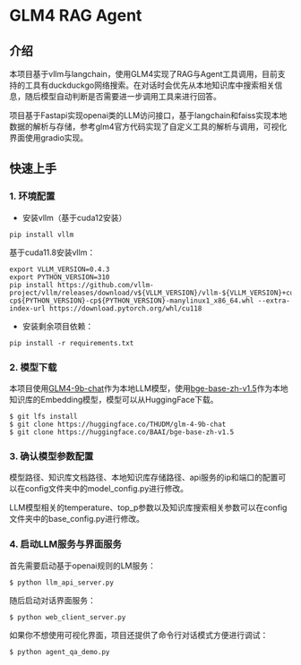 # GLM4 RAG Agent

## 介绍
本项目基于vllm与langchain，使用GLM4实现了RAG与Agent工具调用，目前支持的工具有duckduckgo网络搜索。在对话时会优先从本地知识库中搜索相关信息，随后模型自动判断是否需要进一步调用工具来进行回答。

项目基于Fastapi实现openai类的LLM访问接口，基于langchain和faiss实现本地数据的解析与存储，参考glm4官方代码实现了自定义工具的解析与调用，可视化界面使用gradio实现。

## 快速上手

### 1. 环境配置

- 安装vllm（基于cuda12安装）
```angular2html
pip install vllm
```
基于cuda11.8安装vllm：
```angular2html
export VLLM_VERSION=0.4.3
export PYTHON_VERSION=310
pip install https://github.com/vllm-project/vllm/releases/download/v${VLLM_VERSION}/vllm-${VLLM_VERSION}+cu118-cp${PYTHON_VERSION}-cp${PYTHON_VERSION}-manylinux1_x86_64.whl --extra-index-url https://download.pytorch.org/whl/cu118
```
- 安装剩余项目依赖：

```angular2html
pip install -r requirements.txt
```

### 2. 模型下载

本项目使用[GLM4-9b-chat](https://huggingface.co/THUDM/glm-4-9b-chat)作为本地LLM模型，使用[bge-base-zh-v1.5](https://huggingface.co/BAAI/bge-base-zh-v1.5)作为本地知识库的Embedding模型，模型可以从HuggingFace下载。

```angular2html
$ git lfs install
$ git clone https://huggingface.co/THUDM/glm-4-9b-chat
$ git clone https://huggingface.co/BAAI/bge-base-zh-v1.5
```

### 3. 确认模型参数配置
模型路径、知识库文档路径、本地知识库存储路径、api服务的ip和端口的配置可以在config文件夹中的model_config.py进行修改。

LLM模型相关的temperature、top_p参数以及知识库搜索相关参数可以在config文件夹中的base_config.py进行修改。

### 4. 启动LLM服务与界面服务
首先需要启动基于openai规则的LM服务：
```angular2html
$ python llm_api_server.py
```

随后启动对话界面服务：
```angular2html
$ python web_client_server.py
```

如果你不想使用可视化界面，项目还提供了命令行对话模式方便进行调试：
```angular2html
$ python agent_qa_demo.py
```